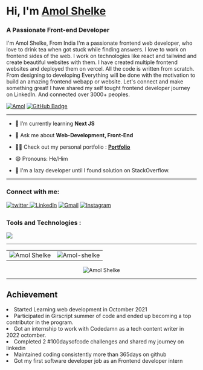 <h1 align="left">Hi, I'm <a href="https://www.linkedin.com/in/amol-shelke-627813220/" target="_blank"> Amol Shelke </a></h1>
<h3 align="left">A Passionate Front-end Developer</h3>
<p>I'm Amol Shelke, From India I'm a passionate frontend web developer, who love to drink tea when got stuck while finding answers. I love to work on frontend sides of the web. I work on technologies like react and tailwind and create beautiful websites with them. I have created multiple frontend websites and deployed them on vercel. All the code is written from scratch. From designing to developing Everything will be done with the motivation to build an amazing frontend webapp or website. Let's connect and make something great! I have shared my self tought frontend developer journey on LinkedIn. And connected over 3000+ peoples.
</p> 

<p>
<a href="#"> <img src="https://komarev.com/ghpvc/?username=AmolShelke2" alt="Amol" /></a>
<a href="https://github.com/AmolShelke2?tab=followers"><img src="https://img.shields.io/github/followers/AmolShelke2?label=Followers&style=social" alt="GitHub Badge"></a>
</p>

<hr>

- 🌱 I’m currently learning **Next JS**

- 💬 Ask me about **Web-Development, Front-End**

- 👨‍💻 Check out my personal portfolio : **<a href="https://amolshelke.vercel.app/" target="_blank">Portfolio</a>**

- 😄 Pronouns: He/Him

- 🙂 I'm a lazy developer until I found solution on StackOverflow.


<hr></hr>
<h3 align="left">Connect with me:</h3>
<div align="left">
  <a href="https://twitter.com/Amol_shelke09" target="_blank">
<img src=https://img.shields.io/badge/twitter-%2300acee.svg?&style=for-the-badge&logo=twitter&logoColor=white alt=twitter style="margin-bottom: 5px;" />
</a>
  <a href="https://www.linkedin.com/in/amol-shelke-627813220/"><img alt="LinkedIn" src="https://img.shields.io/badge/linkedin-%230077B5.svg?style=for-the-badge&logo=linkedin&logoColor=white"/></a>
  <a href="mailto:shelkeamol897@gmail.com"><img alt="Gmail" src="https://img.shields.io/badge/Gmail-D14836?style=for-the-badge&logo=gmail&logoColor=white"/></a>
  <a href="https://instagram.com/_amol_.pvt"><img alt="Instagram" src="https://img.shields.io/badge/Instagram-2CA5E0?style=for-the-badge&logo=telegram&logoColor=white" /></a>
</div>

<h3 align="left">Tools and Technologies :</h3>
  <img align="center" src="https://skillicons.dev/icons?i=html,css,sass,js,typescript,react,nextjs,tailwind,git,github,vscode" />

<hr>
<table>
  <tr>
    <td><img src="https://github-readme-stats.vercel.app/api?username=AmolShelke2&show_icons=true&theme=dark&locale=en" alt="Amol Shelke" /></td>
    <td><img src="https://github-readme-stats.vercel.app/api/top-langs?username=AmolShelke2&show_icons=true&theme=dark&locale=en&layout=compact" alt="Amol-shelke" /></td>
  </tr>
</table>
    <p align="center"><img align="center" src="https://github-readme-streak-stats.herokuapp.com/?user=AmolShelke2&theme=dark" alt="Amol Shelke" /></p>
    
<hr>
<h2>Achievement</h2>
<li>Started Learning web development in Octomber 2021</li>
<li>Participated in Girscript summer of code and ended up becoming a top contributor in the program.</li>
<li>Got an internship to work with Codedamn as a tech content writer in 2022 octomber.</li>
<li>Completed 2 #100daysofcode challenges and shared my journey on linkedin</li>
<li>Maintained coding consistently more than 365days on github</li>
<li>Got my first software developer job as an Frontend developer intern</li>
